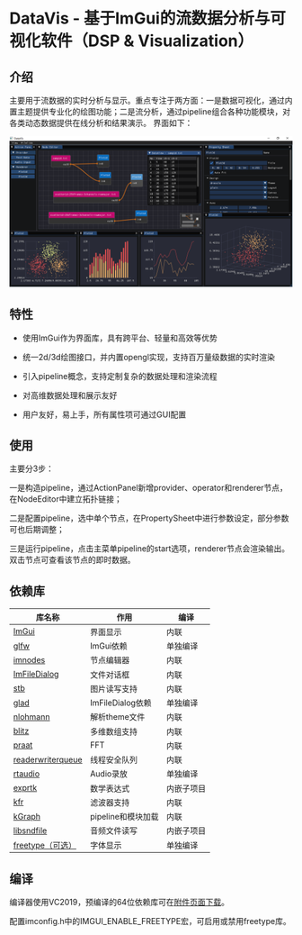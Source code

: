 # DataVis - 基于ImGui的流数据分析与可视化软件（DSP & Visualization）

## 介绍

主要用于流数据的实时分析与显示。重点专注于两方面：一是数据可视化，通过内置主题提供专业化的绘图功能；二是流分析，通过pipeline组合各种功能模块，对各类动态数据提供在线分析和结果演示。
界面如下：

![screenshot](screenshots/main.png) 

## 特性

- 使用ImGui作为界面库，具有跨平台、轻量和高效等优势

- 统一2d/3d绘图接口，并内置opengl实现，支持百万量级数据的实时渲染

- 引入pipeline概念，支持定制复杂的数据处理和渲染流程

- 对高维数据处理和展示友好

- 用户友好，易上手，所有属性项可通过GUI配置

## 使用

主要分3步：

一是构造pipeline，通过ActionPanel新增provider、operator和renderer节点，在NodeEditor中建立拓扑链接；

二是配置pipeline，选中单个节点，在PropertySheet中进行参数设定，部分参数可也后期调整；

三是运行pipeline，点击主菜单pipeline的start选项，renderer节点会渲染输出。双击节点可查看该节点的即时数据。

## 依赖库

| 库名称 | 作用 | 编译 |
|---|---|---|
| [ImGui](https://github.com/ocornut/imgui) | 界面显示 | 内联 |
| [glfw](https://github.com/glfw/glfw) | ImGui依赖 | 单独编译 |
| [imnodes](https://github.com/Nelarius/imnodes) | 节点编辑器 | 内联 |
| [ImFileDialog](https://github.com/dfranx/ImFileDialog) | 文件对话框 | 内联 |
| [stb](https://github.com/nothings/stb) | 图片读写支持 | 内联 |
| [glad](https://github.com/Dav1dde/glad) | ImFileDialog依赖 | 单独编译 |
| [nlohmann](https://github.com/nlohmann/json) | 解析theme文件 | 内联 |
| [blitz](https://github.com/blitzpp/blitz/) | 多维数组支持 | 内联 |
| [praat](https://www.fon.hum.uva.nl/praat/) | FFT | 内联 |
| [readerwriterqueue](https://github.com/cameron314/readerwriterqueue/) | 线程安全队列 | 内联 |
| [rtaudio](http://www.music.mcgill.ca/~gary/rtaudio/) | Audio录放 | 单独编译 |
| [exprtk](http://www.partow.net/programming/exprtk/) | 数学表达式 | 内嵌子项目 |
| [kfr](https://www.kfr.dev/) | 滤波器支持 | 内联 |
| [kGraph](https://gitee.com/koala999/kgl) | pipeline和模块加载 | 内联 |
| [libsndfile](http://libsndfile.github.io/libsndfile/) | 音频文件读写 | 内嵌子项目 |
| [freetype（可选）](https://freetype.org/) | 字体显示 | 单独编译 |

## 编译

编译器使用VC2019，预编译的64位依赖库可在[附件页面下载](https://gitee.com/koala999/data-vis/attach_files)。

配置imconfig.h中的IMGUI_ENABLE_FREETYPE宏，可启用或禁用freetype库。


